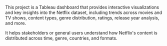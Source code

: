 This project is a Tableau dashboard that provides interactive visualizations and key insights into the Netflix dataset, including trends across movies and TV shows, content types, genre distribution, ratings, release year analysis, and more.

It helps stakeholders or general users understand how Netflix's content is distributed across time, genre, countries, and formats.
